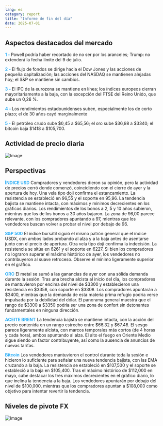 ```yaml
---
lang: es
category: report
title: "Informe de fin del día"
date: 2025-07-01
---
```



<h2>Aspectos destacados del mercado</h2>
<strong style="color: #2caef7;">1 - </strong> Powell podría haber recortado de no ser por los aranceles; Trump: no extenderá la fecha límite del 9 de julio.

<strong style="color: #2caef7;">2 - </strong> El flujo de fondos se dirige hacia el Dow Jones y las acciones de pequeña capitalización; las acciones del NASDAQ se mantienen alejadas hoy; el S&P se mantiene sin cambios.

<strong style="color: #2caef7;">3 - </strong> El IPC de la eurozona se mantiene en línea; los índices europeos cierran mayoritariamente a la baja, con la excepción del FTSE del Reino Unido, que sube un 0,28 %.

<strong style="color: #2caef7;">4 - </strong> Los rendimientos estadounidenses suben, especialmente los de corto plazo; el de 30 años cayó marginalmente

<strong style="color: #2caef7;">5 - </strong> El petróleo crudo sube $0,45 a $65,56; el oro sube $36,98 a $3340; el bitcoin baja $1418 a $105,700.



<h2>Actividad de precio diaria</h2>
<img src="https://markleighedu.github.io/img/Jul-2025/01-Jul-2025/price.jpg" alt="Image"/>

<h2>Perspectivas</h2>
<strong style="color: #2caef7;">ÍNDICE USD</strong> Compradores y vendedores dieron su opinión, pero la actividad de precios cerró donde comenzó, coincidiendo con el cierre de ayer y la apertura de hoy. Una vela tipo doji confirma el estancamiento. La resistencia se estableció en 96,55 y el soporte en 95,96. La tendencia bajista se mantiene intacta, con máximos y mínimos decrecientes en los gráficos diarios. Los rendimientos de los bonos a 2, 5 y 10 años subieron, mientras que los de los bonos a 30 años bajaron. La zona de 96,00 parece relevante, con los compradores apuntando a 97, mientras que los vendedores buscan volver a probar el nivel por debajo de 96.

<strong style="color: #2caef7;">S&P 500</strong> El índice bursátil siguió el mismo patrón general que el índice USDX, con ambos lados probando al alza y a la baja antes de asentarse junto con el precio de apertura. Otra vela tipo doji confirma la indecisión. La resistencia se sitúa en 6261 y el soporte en 6227. Si bien los compradores no lograron superar el máximo histórico de ayer, los vendedores no contribuyeron al suave retroceso. Observe el mínimo ligeramente superior en el gráfico.

<strong style="color: #2caef7;">ORO</strong> El metal se sumó a las ganancias de ayer con una sólida demanda durante la sesión. Tras una brecha alcista al inicio del día, los compradores se mantuvieron por encima del nivel de $3300 y establecieron una resistencia en $3358, con soporte en $3308. Los compradores apuntarán a $3400, mientras que la demanda de esta materia prima refugio podría verse impulsada por la debilidad del dólar. El panorama general muestra que el rango de $3300 a $3350 podría ser una zona de confort sin detonantes fundamentales en ninguna dirección.

<strong style="color: #2caef7;">ACEITE BRENT</strong> La tendencia bajista se mantiene intacta, con la acción del precio contenida en un rango estrecho entre $66.32 y $67.48. El sesgo parece ligeramente alcista, con marcos temporales más cortos (de 4 horas y cada hora), ambos apuntando al alza. El alto el fuego en Oriente Medio sigue siendo un factor contribuyente, así como la ausencia de anuncios de nuevas tarifas.

<strong style="color: #2caef7;">Bitcoin</strong> Los vendedores mantuvieron el control durante toda la sesión e hicieron lo suficiente para señalar una nueva tendencia bajista, con las EMA cruzando a la baja. La resistencia se estableció en $107,500 y el soporte se estableció a la baja en $105,400. Tras el máximo histórico de $112,000 en mayo, cabe destacar los tres máximos decrecientes en el gráfico diario, lo que inclina la tendencia a la baja. Los vendedores apuntarán por debajo del nivel de $100,000, mientras que los compradores apuntan a $108,000 como objetivo para intentar revertir la tendencia.



<h2>Niveles de pivote FX</h2>
<img src="https://markleighedu.github.io/img/Jul-2025/01-Jul-2025/pivot.jpg" alt="Image"/>
